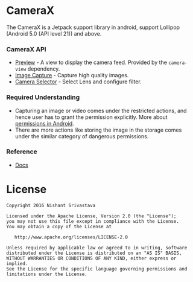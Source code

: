 # CameraX

The CameraX is a Jetpack support library in android, support Lollipop (Android 5.0 (API level 21)) and above.

### CameraX API

+ [Preview](https://developer.android.com/training/camerax/preview) - A view to display the camera feed. Provided by the `camera-view` dependency.
+ [Image Capture](https://developer.android.com/training/camerax/take-photo) - Capture high quality images.
+ [Camera Selector](https://developer.android.com/reference/androidx/camera/core/CameraSelector) - Select Lens and configure filter.

### Required Understanding

+ Capturing an image or video comes under the restricted actions, and hence user has to grant the permission explicitly. More about [permissions in Android](https://developer.android.com/guide/topics/permissions/overview).
+ There are more actions like storing the image in the storage comes under the similar category of dangerous permissions.

### Reference

+ [Docs](https://developer.android.com/reference/android/hardware/camera2/package-summary.html)

License
=======

    Copyright 2016 Nishant Srivastava

    Licensed under the Apache License, Version 2.0 (the "License");
    you may not use this file except in compliance with the License.
    You may obtain a copy of the License at

       http://www.apache.org/licenses/LICENSE-2.0

    Unless required by applicable law or agreed to in writing, software
    distributed under the License is distributed on an "AS IS" BASIS,
    WITHOUT WARRANTIES OR CONDITIONS OF ANY KIND, either express or implied.
    See the License for the specific language governing permissions and
    limitations under the License.
